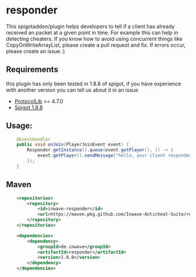# responder
This spigotaddon/plugin helps developers to tell if a client has already received an packet at a given point in time. For example this can help in detecting cheaters.
If you know how to avoid using concurrent things like CopyOnWriteArrayList, please create a pull request and fix. If errors occur, please create an issue :)

## Requirements
this plugin has only been tested in 1.8.8 of spigot, if you have experience with another version you can tell us about it in an issue
- [ProtocolLib](https://github.com/dmulloy2/ProtocolLib/releases/download/4.7.0/ProtocolLib.jar) >= 4.7.0
- [Spigot 1.8.8](https://cdn.getbukkit.org/spigot/spigot-1.8.8-R0.1-SNAPSHOT-latest.jar) 

## Usage:
```java
    @EventHandler
    public void onJoin(PlayerJoinEvent event) {
        Responder.getInstance().queue(event.getPlayer(), () -> {
            event.getPlayer().sendMessage("hello, your client responded!");
        });
    }
```

## Maven
```xml
    <repositories>
        <repository>
            <id>inwave-responder</id>
            <url>https://maven.pkg.github.com/Inwave-Anticheat-Suite/responder</url>
        </repository>
    </repositories>

    <dependencies>
        <dependency>
            <groupId>de.inwave</groupId>
            <artifactId>responder</artifactId>
            <version>1.0.0</version>
        </dependency>
    </dependencies>
```
